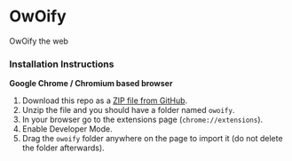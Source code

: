 # OwOify
OwOify the web

### Installation Instructions
**Google Chrome / Chromium based browser**
1. Download this repo as a [ZIP file from GitHub](https://github.com/TMC4345/owoify/archive/master.zip).
1. Unzip the file and you should have a folder named `owoify`.
1. In your browser go to the extensions page (`chrome://extensions`).
1. Enable Developer Mode.
1. Drag the `owoify` folder anywhere on the page to import it (do not delete the folder afterwards).

